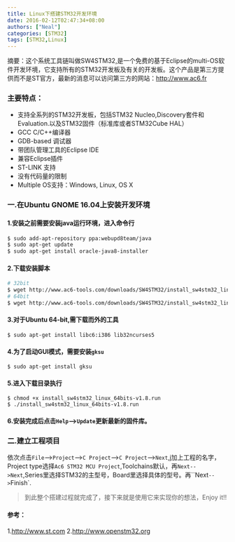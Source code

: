 ```yaml
---
title: Linux下搭建STM32开发环境
date: 2016-02-12T02:47:34+08:00
authors: ["Neal"]
categories: [STM32]
tags: [STM32,Linux]
---
```


摘要：这个系统工具链叫做SW4STM32,是一个免费的基于Eclipse的multi-OS软件开发环境，它支持所有的STM32开发板及有关的开发板。这个产品是第三方提供而不是ST官方，最新的消息可以访问第三方的网站：<http://www.ac6.fr>
<!-- more -->
### 主要特点：
* 支持全系列的STM32开发板，包括STM32 Nucleo,Discovery套件和Evaluation.以及STM32固件（标准库或者STM32Cube HAL）
* GCC C/C++编译器
* GDB-based 调试器
* 带团队管理工具的Eclipse IDE
* 兼容Eclipse插件
* ST-LINK 支持
* 没有代码量的限制
* Multiple OS支持：Windows, Linux, OS X

### 一.在Ubuntu GNOME 16.04上安装开发环境
#### 1.安装之前需要安装java运行环境，进入命令行

```sh
$ sudo add-apt-repository ppa:webupd8team/java
$ sudo apt-get update
$ sudo apt-get install oracle-java8-installer
```

#### 2.下载安装脚本
```bash
# 32bit
$ wget http://www.ac6-tools.com/downloads/SW4STM32/install_sw4stm32_linux_32bits-latest.run  
# 64bit
$ wget http://www.ac6-tools.com/downloads/SW4STM32/install_sw4stm32_linux_64bits-latest.run  
```
#### 3.对于Ubuntu 64-bit,需下载而外的工具

    $ sudo apt-get install libc6:i386 lib32ncurses5
    
#### 4.为了启动GUI模式，需要安装`gksu`

    $ sudo apt-get install gksu
    
#### 5.进入下载目录执行

    $ chmod +x install_sw4stm32_linux_64bits-v1.8.run
    $ ./install_sw4stm32_linux_64bits-v1.8.run
    
#### 6.安装完成后点击`Help`-->`Update`更新最新的固件库。

### 二.建立工程项目
依次点击`File`-->`Project`-->`C Project`-->`C Project`-->`Next`,j加上工程的名字，Project type选择`Ac6 STM32 MCU Project`,Toolchains默认，再`Next-->Next`,Series里选择STM32的主型号，Board里选择具体的型号。再``Next`-->`Finish`.

> 到此整个搭建过程就完成了，接下来就是使用它来实现你的想法，Enjoy it!!

#### 参考：
1.<http://www.st.com>
2.<http://www.openstm32.org>



